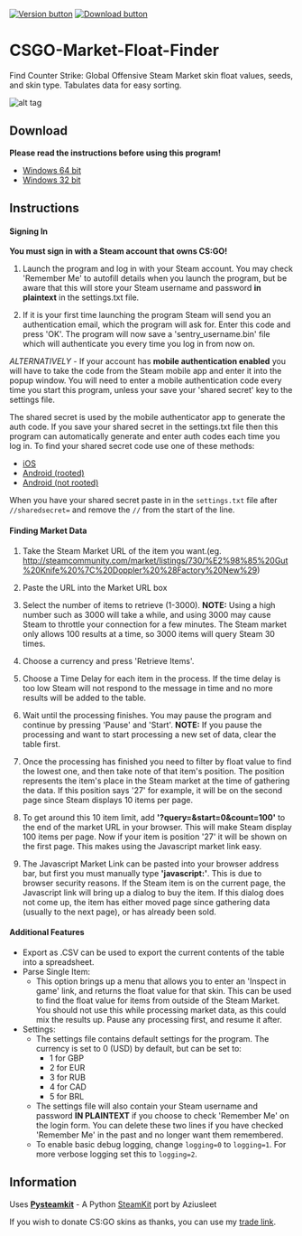 [![Version button](https://img.shields.io/github/release/adamb70/CSGO-Market-Float-Finder.svg)](https://github.com/adamb70/CSGO-Market-Float-Finder/releases)
[![Download button](https://img.shields.io/badge/download-here-green.svg)](http://bit.ly/CSGOmarketfloat)

# CSGO-Market-Float-Finder
Find Counter Strike: Global Offensive Steam Market skin float values, seeds, and skin type. Tabulates data for easy sorting.

![alt tag](http://i.imgur.com/q2Dqh51.png?1)

## Download

**Please read the instructions before using this program!**

- [Windows 64 bit](http://bit.ly/CSGOmarketfloat)
- [Windows 32 bit](http://bit.ly/CSGOmarketfloat32)

## Instructions
#### Signing In
**You must sign in with a Steam account that owns CS:GO!**
	
1. Launch the program and log in with your Steam account. You may check 'Remember Me' to autofill details when you launch the program, but be aware that this will store your Steam username and password **in plaintext** in the settings.txt file.

2. If it is your first time launching the program Steam will send you an authentication email, which the program will ask for. Enter this code and press 'OK'. The program will now save a 'sentry_username.bin' file which will authenticate you every time you log in from now on.

*ALTERNATIVELY* - If your account has **mobile authentication enabled** you will have to take the code from the Steam mobile app and enter it into the popup window. You will need to enter a mobile authentication code every time you start this program, unless your save your 'shared secret' key to the settings file.
	
The shared secret is used by the mobile authenticator app to generate the auth code. If you save your shared secret in the settings.txt file then this program can automatically generate and enter auth codes each time you log in. To find your shared secret code use one of these methods:

- [iOS](http://forums.backpack.tf/index.php?/topic/45995-guide-how-to-get-your-shared-secret-from-ios-device-steam-mobile/)
- [Android (rooted)](http://forums.backpack.tf/index.php?/topic/46354-guide-how-to-find-the-steam-identity-secret-on-an-android-phone/)
- [Android (not rooted)](http://forums.backpack.tf/index.php?/topic/20204-backpacktf-automatic-help-thread/page-65#entry491155)

When you have your shared secret paste in in the `settings.txt` file after `//sharedsecret=` and remove the `//` from the start of the line.


#### Finding Market Data
1. Take the Steam Market URL of the item you want.(eg. http://steamcommunity.com/market/listings/730/%E2%98%85%20Gut%20Knife%20%7C%20Doppler%20%28Factory%20New%29)

2. Paste the URL into the Market URL box

3. Select the number of items to retrieve (1-3000).
**NOTE:** Using a high number such as 3000 will take a while, and using 3000 may cause Steam to throttle your connection for a few minutes. The Steam market only allows 100 results at a time, so 3000 items will query Steam 30 times.

4. Choose a currency and press 'Retrieve Items'.

5. Choose a Time Delay for each item in the process. If the time delay is too low Steam will not respond to the message in time and no more results will be added to the table.

6. Wait until the processing finishes. You may pause the program and continue by pressing 'Pause' and 'Start'. **NOTE:** If you pause the processing and want to start processing a new set of data, clear the table first.

7. Once the processing has finished you need to filter by float value to find the lowest one, and then take note of that item's position. The position represents the item's place in the Steam market at the time of gathering the data. If this position says '27' for example, it will be on the second page since Steam displays 10 items per page.

8. To get around this 10 item limit, add **'?query=&start=0&count=100'** to the end of the market URL in your browser. This will make Steam display 100 items per page. Now if your item is position '27' it will be shown on the first page. This makes using the Javascript market link easy.

9. The Javascript Market Link can be pasted into your browser address bar, but first you must manually type **'javascript:'**. This is due to browser security reasons. If the Steam item is on the current page, the Javascript link
 will bring up a dialog to buy the item. If this dialog does not come up, the item has either moved page since gathering data (usually to the next page), or has already been sold.

#### Additional Features
* Export as .CSV can be used to export the current contents of the table into a spreadsheet.
* Parse Single Item:
     - This option brings up a menu that allows you to enter an 'Inspect in game' link, and returns the float value for that skin. This can be used to find the float value for items from outside of the Steam Market.
You should not use this while processing market data, as this could mix the results up. Pause any processing first, and resume it after.
* Settings:
    - The settings file contains default settings for the program. The currency is set to 0 (USD) by default, but can be set to:
      - 1 for GBP
      - 2 for EUR
      - 3 for RUB
      - 4 for CAD
      - 5 for BRL
    - The settings file will also contain your Steam username and password **IN PLAINTEXT** if you choose to check 'Remember Me' on the login form. You can delete these two lines if you have checked 'Remember Me' in the past and no longer want them remembered.
    - To enable basic debug logging, change `logging=0` to `logging=1`. For more verbose logging set this to `logging=2`.

## Information
Uses **[Pysteamkit](https://bitbucket.org/AzuiSleet/pysteamkit/overview)** - A Python [SteamKit](https://github.com/SteamRE/SteamKit) port by Aziusleet

If you wish to donate CS:GO skins as thanks, you can use my [trade link](https://steamcommunity.com/tradeoffer/new/?partner=12201816&token=J4sr6Irr).
